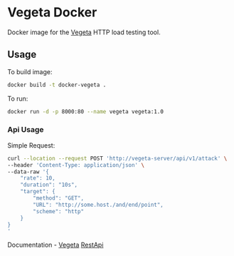 # Vegeta Docker

Docker image for the [Vegeta](https://github.com/tsenart/vegeta) HTTP load testing tool.

## Usage

To build image:
```bash
docker build -t docker-vegeta .
```

To run:
```bash
docker run -d -p 8000:80 --name vegeta vegeta:1.0
```

### Api Usage

Simple Request:
```bash
curl --location --request POST 'http://vegeta-server/api/v1/attack' \
--header 'Content-Type: application/json' \
--data-raw '{
    "rate": 10,
    "duration": "10s",
    "target": {
        "method": "GET",
        "URL": "http://some.host./and/end/point",
        "scheme": "http"
    }
}
'
```
Documentation - [Vegeta](https://github.com/tsenart/vegeta) [RestApi](https://github.com/nitishm/vegeta-server/blob/master/docs/usage.md)
